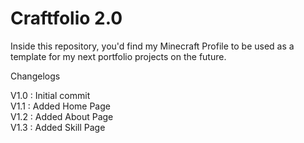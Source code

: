 # Craftfolio 2.0
Inside this repository, you'd find my Minecraft Profile to be used as a template for my next portfolio projects on the future.

Changelogs


V1.0 : Initial commit <br>
V1.1 : Added Home Page <br>
V1.2 : Added About Page <br>
V1.3 : Added Skill Page <br>




